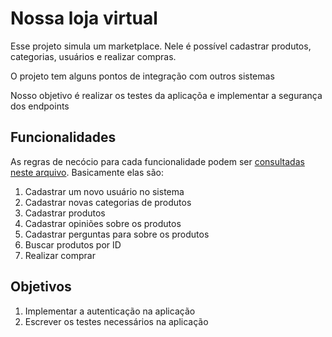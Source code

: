 # Nossa loja virtual

Esse projeto simula um marketplace. 
Nele é possível cadastrar produtos, categorias, usuários e realizar compras.

O projeto tem alguns pontos de integração com outros sistemas

Nosso objetivo é realizar os testes da aplicaçõa e implementar a segurança dos endpoints

## Funcionalidades

As regras de necócio para cada funcionalidade podem ser [consultadas neste arquivo](regras/regras.md). Basicamente elas são:

1. Cadastrar um novo usuário no sistema
2. Cadastrar novas categorias de produtos
3. Cadastrar produtos
4. Cadastrar opiniões sobre os produtos
5. Cadastrar perguntas para sobre os produtos
6. Buscar produtos por ID
7. Realizar comprar

## Objetivos
1. Implementar a autenticação na aplicação
2. Escrever os testes necessários na aplicação
